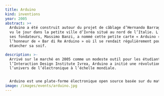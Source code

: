 ```yaml
---
title: Arduino
kind: inventions
year: 2005
abstract: >+
  Arduino a été construit autour du projet de câblage d’Hernando Barragan et a
  vu le jour dans la petite ville d’Ivréa situé au nord de l’Italie. L’un des
  ses fondateurs, Massimo Banzi, a nommé cette petite carte « Arduino » en
  l’honneur de « Bar di Re Arduino » où il se rendait régulièrement pour
  étancher sa soif.

description: >-
  Arrivé sur le marché en 2005 comme un modeste outil pour les étudiants de
  l’Interaction Design Institute Ivrea, Arduino a initié une révolution dans
  l’univers de l’électronique à l’échelle mondiale.


  Arduino est une plate-forme électronique open source basée sur du matériel et des logiciels faciles à utiliser pour construire des projets électroniques. C’est ce qu’on appelle un microcontrôleur. Un microcontrôleur est un circuit intégré capable de recevoir de l’information, qui va ensuite pouvoir commander d’autres composants électroniques. Avec Arduino vous pourrez commander des leds pour faire de la lumière, afficher des caractères sur un écran, construire des jeux vidéo, fabriquer des robots, commander des moteurs, des grilles pains … bref vous l’aurez compris les champs de possibilités sont larges ! Arduino se compose à la fois d’une carte de circuit imprimé physique et d’un logiciel (ou IDE) qui s’exécute sur votre ordinateur et qui vous permet de retranscrire le code sur la carte physique. Arduino utilise une interface de programmation simplifiée. Il suffit d’un ordinateur d’un câble USB et d’un minimum de connaissance en programmation pour commencer à créer. Arduino est open source et open hardware. C’est-à-dire que sur le site d’Arduino vous pouvez vous procurer le schéma, le typon et le code source de la carte pour vous lancer. Et si vous débutez vous pouvez également utiliser le « kit de démarrage ». disponible. Vous l’aurez compris Arduino est à la fois un composant informatique open-source, une société de logiciels et une manufacture de microcontrôleurs.
image: /images/events/arduino.jpg
---
```

